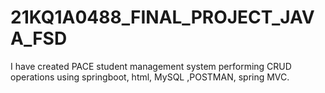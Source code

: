# 21KQ1A0488_FINAL_PROJECT_JAVA_FSD
I have created PACE student management system performing CRUD operations using springboot, html, MySQL ,POSTMAN, spring MVC.
